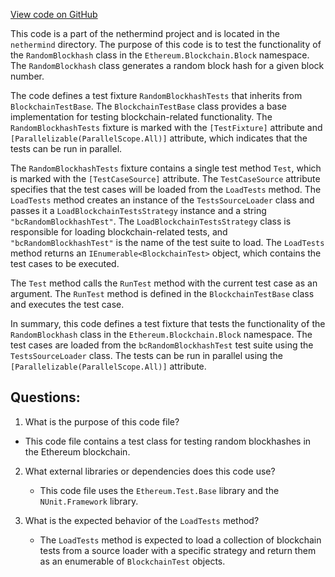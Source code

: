 [View code on GitHub](https://github.com/nethermindeth/nethermind/Ethereum.Blockchain.Block.Test/RandomBlockhashTests.cs)

This code is a part of the nethermind project and is located in the `nethermind` directory. The purpose of this code is to test the functionality of the `RandomBlockhash` class in the `Ethereum.Blockchain.Block` namespace. The `RandomBlockhash` class generates a random block hash for a given block number. 

The code defines a test fixture `RandomBlockhashTests` that inherits from `BlockchainTestBase`. The `BlockchainTestBase` class provides a base implementation for testing blockchain-related functionality. The `RandomBlockhashTests` fixture is marked with the `[TestFixture]` attribute and `[Parallelizable(ParallelScope.All)]` attribute, which indicates that the tests can be run in parallel. 

The `RandomBlockhashTests` fixture contains a single test method `Test`, which is marked with the `[TestCaseSource]` attribute. The `TestCaseSource` attribute specifies that the test cases will be loaded from the `LoadTests` method. The `LoadTests` method creates an instance of the `TestsSourceLoader` class and passes it a `LoadBlockchainTestsStrategy` instance and a string `"bcRandomBlockhashTest"`. The `LoadBlockchainTestsStrategy` class is responsible for loading blockchain-related tests, and `"bcRandomBlockhashTest"` is the name of the test suite to load. The `LoadTests` method returns an `IEnumerable<BlockchainTest>` object, which contains the test cases to be executed.

The `Test` method calls the `RunTest` method with the current test case as an argument. The `RunTest` method is defined in the `BlockchainTestBase` class and executes the test case. 

In summary, this code defines a test fixture that tests the functionality of the `RandomBlockhash` class in the `Ethereum.Blockchain.Block` namespace. The test cases are loaded from the `bcRandomBlockhashTest` test suite using the `TestsSourceLoader` class. The tests can be run in parallel using the `[Parallelizable(ParallelScope.All)]` attribute.
## Questions: 
 1. What is the purpose of this code file?
   - This code file contains a test class for testing random blockhashes in the Ethereum blockchain.

2. What external libraries or dependencies does this code use?
   - This code file uses the `Ethereum.Test.Base` library and the `NUnit.Framework` library.

3. What is the expected behavior of the `LoadTests` method?
   - The `LoadTests` method is expected to load a collection of blockchain tests from a source loader with a specific strategy and return them as an enumerable of `BlockchainTest` objects.